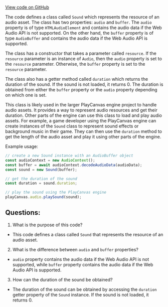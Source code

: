 [View code on GitHub](https://github.com/playcanvas/engine/src/platform/sound/sound.js)

The code defines a class called `Sound` which represents the resource of an audio asset. The class has two properties: `audio` and `buffer`. The `audio` property is of type `HTMLAudioElement` and contains the audio data if the Web Audio API is not supported. On the other hand, the `buffer` property is of type `AudioBuffer` and contains the audio data if the Web Audio API is supported. 

The class has a constructor that takes a parameter called `resource`. If the `resource` parameter is an instance of `Audio`, then the `audio` property is set to the `resource` parameter. Otherwise, the `buffer` property is set to the `resource` parameter.

The class also has a getter method called `duration` which returns the duration of the sound. If the sound is not loaded, it returns 0. The duration is obtained from either the `buffer` property or the `audio` property depending on which one is set.

This class is likely used in the larger PlayCanvas engine project to handle audio assets. It provides a way to represent audio resources and get their duration. Other parts of the engine can use this class to load and play audio assets. For example, a game developer using the PlayCanvas engine can create instances of the `Sound` class to represent sound effects or background music in their game. They can then use the `duration` method to get the length of the audio asset and play it using other parts of the engine. 

Example usage:

```javascript
// create a new Sound instance with an AudioBuffer object
const audioContext = new AudioContext();
const buffer = await audioContext.decodeAudioData(audioData);
const sound = new Sound(buffer);

// get the duration of the sound
const duration = sound.duration;

// play the sound using the PlayCanvas engine
playCanvas.audio.playSound(sound);
```
## Questions: 
 1. What is the purpose of this code?
- This code defines a class called `Sound` that represents the resource of an audio asset.

2. What is the difference between `audio` and `buffer` properties?
- `audio` property contains the audio data if the Web Audio API is not supported, while `buffer` property contains the audio data if the Web Audio API is supported.

3. How can the duration of the sound be obtained?
- The duration of the sound can be obtained by accessing the `duration` getter property of the `Sound` instance. If the sound is not loaded, it returns 0.